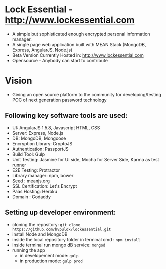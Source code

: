 # Lock Essential - http://www.lockessential.com
* A simple but sophisticated enough encrypted personal information manager.
* A single page web application built with MEAN Stack (MongoDB, Express, AngularJS, Node.js)
* Beta Version Currently Hosted in: http://www.lockessential.com
* Opensource - Anybody can start to contribute

# Vision
* Giving an open source platform to the community for developing/testing POC of next generation password technology

## Following key software tools are used:
* UI: AngularJS 1.5.8, Javascript HTML, CSS
* Server: Express, Node.js
* DB: MongoDB, Mongoose
* Encryption Library: CryptoJS
* Authentication: PassportJS
* Build Tool: Gulp
* Unit Testing: Jasmine for UI side, Mocha for Server Side, Karma as test runner
* E2E Testing: Protractor
* Library manager: npm, bower
* Seed : meanjs.org
* SSL Certification: Let's Encrypt 
* Paas Hosting: Heroku
* Domain : Godaddy

## Setting up developer environment:
* cloning the repository: `git clone https://github.com/hvpulok/lockessential.git`
* install Node and MongoDB
* inside the local repository folder in terminal cmd : `npm install`
* inside terminal run mongo dB service: `mongod`
* running the app
    * in developement mode: `gulp`
    * in production mode: `gulp prod`
